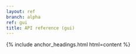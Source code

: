 ```yaml
---
layout: ref
branch: alpha
ref: gui
title: API reference (gui)
---
```

{% include anchor_headings.html html=content %}